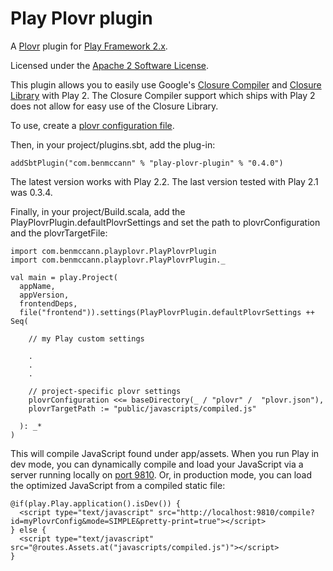 Play Plovr plugin
=================

A [Plovr](http://plovr.com/) plugin for [Play Framework 2.x](https://github.com/playframework/Play20/).

Licensed under the [Apache 2 Software License](http://www.apache.org/licenses/LICENSE-2.0.html).

This plugin allows you to easily use Google's [Closure Compiler](https://developers.google.com/closure/compiler/) and [Closure Library](http://closure-library.googlecode.com/svn/docs/index.html) with Play 2. The Closure Compiler support which ships with Play 2 does not allow for easy use of the Closure Library.

To use, create a [plovr configuration file](http://plovr.com/docs.html).

Then, in your project/plugins.sbt, add the plug-in:

    addSbtPlugin("com.benmccann" % "play-plovr-plugin" % "0.4.0")

The latest version works with Play 2.2. The last version tested with Play 2.1 was 0.3.4.

Finally, in your project/Build.scala, add the PlayPlovrPlugin.defaultPlovrSettings and set the path to plovrConfiguration and the plovrTargetFile:

    import com.benmccann.playplovr.PlayPlovrPlugin
    import com.benmccann.playplovr.PlayPlovrPlugin._
    
    val main = play.Project(
      appName,
      appVersion,
      frontendDeps,
      file("frontend")).settings(PlayPlovrPlugin.defaultPlovrSettings ++ Seq(
    
        // my Play custom settings
    
        .
        .
        .
    
        // project-specific plovr settings
        plovrConfiguration <<= baseDirectory(_ / "plovr" /  "plovr.json"),
        plovrTargetPath := "public/javascripts/compiled.js"
    
      ): _*
    )

This will compile JavaScript found under app/assets. When you run Play in dev mode, you can dynamically compile and load your JavaScript via a server running locally on [port 9810](http://localhost:9810). Or, in production mode, you can load the optimized JavaScript from a compiled static file:

    @if(play.Play.application().isDev()) {
      <script type="text/javascript" src="http://localhost:9810/compile?id=myPlovrConfig&mode=SIMPLE&pretty-print=true"></script>
    } else {
      <script type="text/javascript" src="@routes.Assets.at("javascripts/compiled.js")"></script>
    }
